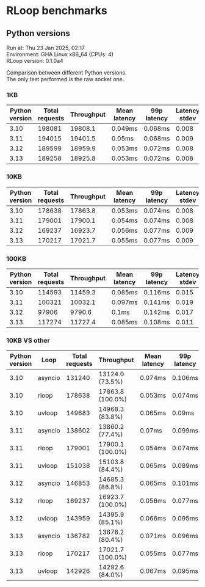 # RLoop benchmarks

## Python versions

Run at: Thu 23 Jan 2025, 02:17    
Environment: GHA Linux x86_64 (CPUs: 4)    
RLoop version: 0.1.0a4    

Comparison between different Python versions.    
The only test performed is the raw socket one.


### 1KB

| Python version | Total requests | Throughput | Mean latency | 99p latency | Latency stdev |
| --- | --- | --- | --- | --- | --- |
| 3.10 | 198081 | 19808.1 | 0.049ms | 0.068ms | 0.008 |
| 3.11 | 194015 | 19401.5 | 0.05ms | 0.068ms | 0.009 |
| 3.12 | 189599 | 18959.9 | 0.053ms | 0.072ms | 0.008 |
| 3.13 | 189258 | 18925.8 | 0.053ms | 0.072ms | 0.008 |


### 10KB

| Python version | Total requests | Throughput | Mean latency | 99p latency | Latency stdev |
| --- | --- | --- | --- | --- | --- |
| 3.10 | 178638 | 17863.8 | 0.053ms | 0.074ms | 0.008 |
| 3.11 | 179001 | 17900.1 | 0.054ms | 0.074ms | 0.008 |
| 3.12 | 169237 | 16923.7 | 0.056ms | 0.077ms | 0.009 |
| 3.13 | 170217 | 17021.7 | 0.055ms | 0.077ms | 0.009 |


### 100KB

| Python version | Total requests | Throughput | Mean latency | 99p latency | Latency stdev |
| --- | --- | --- | --- | --- | --- |
| 3.10 | 114593 | 11459.3 | 0.085ms | 0.116ms | 0.015 |
| 3.11 | 100321 | 10032.1 | 0.097ms | 0.141ms | 0.019 |
| 3.12 | 97906 | 9790.6 | 0.1ms | 0.142ms | 0.017 |
| 3.13 | 117274 | 11727.4 | 0.085ms | 0.108ms | 0.011 |


### 10KB VS other

| Python version | Loop | Total requests | Throughput | Mean latency | 99p latency | Latency stdev |
| --- | --- | --- | --- | --- | --- | --- |
| 3.10 | asyncio | 131240 | 13124.0 (73.5%) | 0.074ms | 0.106ms | 0.018 |
| 3.10 | rloop | 178638 | 17863.8 (100.0%) | 0.053ms | 0.074ms | 0.008 |
| 3.10 | uvloop | 149683 | 14968.3 (83.8%) | 0.065ms | 0.09ms | 0.011 |
| 3.11 | asyncio | 138602 | 13860.2 (77.4%) | 0.07ms | 0.099ms | 0.014 |
| 3.11 | rloop | 179001 | 17900.1 (100.0%) | 0.054ms | 0.074ms | 0.008 |
| 3.11 | uvloop | 151038 | 15103.8 (84.4%) | 0.065ms | 0.089ms | 0.011 |
| 3.12 | asyncio | 146853 | 14685.3 (86.8%) | 0.065ms | 0.101ms | 0.017 |
| 3.12 | rloop | 169237 | 16923.7 (100.0%) | 0.056ms | 0.077ms | 0.009 |
| 3.12 | uvloop | 143959 | 14395.9 (85.1%) | 0.066ms | 0.095ms | 0.012 |
| 3.13 | asyncio | 136782 | 13678.2 (80.4%) | 0.071ms | 0.096ms | 0.011 |
| 3.13 | rloop | 170217 | 17021.7 (100.0%) | 0.055ms | 0.077ms | 0.009 |
| 3.13 | uvloop | 142926 | 14292.6 (84.0%) | 0.067ms | 0.095ms | 0.013 |
